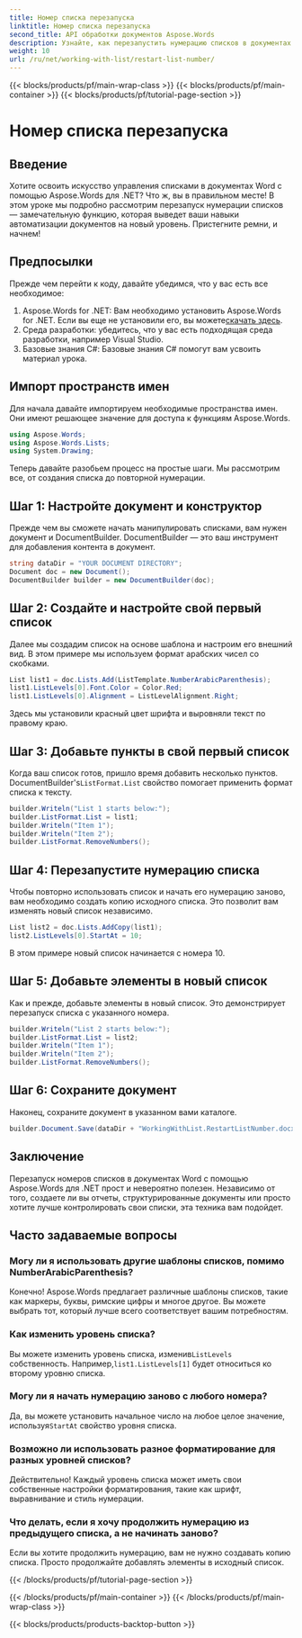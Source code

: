 ```yaml
---
title: Номер списка перезапуска
linktitle: Номер списка перезапуска
second_title: API обработки документов Aspose.Words
description: Узнайте, как перезапустить нумерацию списков в документах Word с помощью Aspose.Words для .NET. Это подробное руководство на 2000 слов охватывает все, что вам нужно знать, от настройки до расширенной настройки.
weight: 10
url: /ru/net/working-with-list/restart-list-number/
---
```


{{< blocks/products/pf/main-wrap-class >}}
{{< blocks/products/pf/main-container >}}
{{< blocks/products/pf/tutorial-page-section >}}

# Номер списка перезапуска

## Введение

Хотите освоить искусство управления списками в документах Word с помощью Aspose.Words для .NET? Что ж, вы в правильном месте! В этом уроке мы подробно рассмотрим перезапуск нумерации списков — замечательную функцию, которая выведет ваши навыки автоматизации документов на новый уровень. Пристегните ремни, и начнем!

## Предпосылки

Прежде чем перейти к коду, давайте убедимся, что у вас есть все необходимое:

1.  Aspose.Words for .NET: Вам необходимо установить Aspose.Words for .NET. Если вы еще не установили его, вы можете[скачать здесь](https://releases.aspose.com/words/net/).
2. Среда разработки: убедитесь, что у вас есть подходящая среда разработки, например Visual Studio.
3. Базовые знания C#: Базовые знания C# помогут вам усвоить материал урока.

## Импорт пространств имен

Для начала давайте импортируем необходимые пространства имен. Они имеют решающее значение для доступа к функциям Aspose.Words.

```csharp
using Aspose.Words;
using Aspose.Words.Lists;
using System.Drawing;
```

Теперь давайте разобьем процесс на простые шаги. Мы рассмотрим все, от создания списка до повторной нумерации.

## Шаг 1: Настройте документ и конструктор

Прежде чем вы сможете начать манипулировать списками, вам нужен документ и DocumentBuilder. DocumentBuilder — это ваш инструмент для добавления контента в документ.

```csharp
string dataDir = "YOUR DOCUMENT DIRECTORY";
Document doc = new Document();
DocumentBuilder builder = new DocumentBuilder(doc);
```

## Шаг 2: Создайте и настройте свой первый список

Далее мы создадим список на основе шаблона и настроим его внешний вид. В этом примере мы используем формат арабских чисел со скобками.

```csharp
List list1 = doc.Lists.Add(ListTemplate.NumberArabicParenthesis);
list1.ListLevels[0].Font.Color = Color.Red;
list1.ListLevels[0].Alignment = ListLevelAlignment.Right;
```

Здесь мы установили красный цвет шрифта и выровняли текст по правому краю.

## Шаг 3: Добавьте пункты в свой первый список

 Когда ваш список готов, пришло время добавить несколько пунктов. DocumentBuilder's`ListFormat.List` свойство помогает применить формат списка к тексту.

```csharp
builder.Writeln("List 1 starts below:");
builder.ListFormat.List = list1;
builder.Writeln("Item 1");
builder.Writeln("Item 2");
builder.ListFormat.RemoveNumbers();
```

## Шаг 4: Перезапустите нумерацию списка

Чтобы повторно использовать список и начать его нумерацию заново, вам необходимо создать копию исходного списка. Это позволит вам изменять новый список независимо.

```csharp
List list2 = doc.Lists.AddCopy(list1);
list2.ListLevels[0].StartAt = 10;
```

В этом примере новый список начинается с номера 10.

## Шаг 5: Добавьте элементы в новый список

Как и прежде, добавьте элементы в новый список. Это демонстрирует перезапуск списка с указанного номера.

```csharp
builder.Writeln("List 2 starts below:");
builder.ListFormat.List = list2;
builder.Writeln("Item 1");
builder.Writeln("Item 2");
builder.ListFormat.RemoveNumbers();
```

## Шаг 6: Сохраните документ

Наконец, сохраните документ в указанном вами каталоге.

```csharp
builder.Document.Save(dataDir + "WorkingWithList.RestartListNumber.docx");
```

## Заключение

Перезапуск номеров списков в документах Word с помощью Aspose.Words для .NET прост и невероятно полезен. Независимо от того, создаете ли вы отчеты, структурированные документы или просто хотите лучше контролировать свои списки, эта техника вам подойдет.

## Часто задаваемые вопросы

### Могу ли я использовать другие шаблоны списков, помимо NumberArabicParenthesis?

Конечно! Aspose.Words предлагает различные шаблоны списков, такие как маркеры, буквы, римские цифры и многое другое. Вы можете выбрать тот, который лучше всего соответствует вашим потребностям.

### Как изменить уровень списка?

 Вы можете изменить уровень списка, изменив`ListLevels` собственность. Например,`list1.ListLevels[1]` будет относиться ко второму уровню списка.

### Могу ли я начать нумерацию заново с любого номера?

 Да, вы можете установить начальное число на любое целое значение, используя`StartAt` свойство уровня списка.

### Возможно ли использовать разное форматирование для разных уровней списков?

Действительно! Каждый уровень списка может иметь свои собственные настройки форматирования, такие как шрифт, выравнивание и стиль нумерации.

### Что делать, если я хочу продолжить нумерацию из предыдущего списка, а не начинать заново?

Если вы хотите продолжить нумерацию, вам не нужно создавать копию списка. Просто продолжайте добавлять элементы в исходный список.



{{< /blocks/products/pf/tutorial-page-section >}}

{{< /blocks/products/pf/main-container >}}
{{< /blocks/products/pf/main-wrap-class >}}

{{< blocks/products/products-backtop-button >}}
